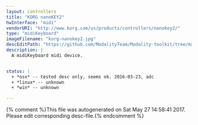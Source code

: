 ```yaml
---
layout: controllers
title: "KORG nanoKEY2"
hwInterface: "midi"
vendorURI: "http://www.korg.com/us/products/controllers/nanokey2/"
type: "midiKeyboard"
imageFilename: "korg-nanokey2.jpg"
descEditPath: "https://github.com/ModalityTeam/Modality-toolkit/tree/master/Modality/MKtlDescriptions//korg-nanokey2.desc.scd"
description: |
  A midiKeyboard midi device.


status: |
  + *osx* -- tested desc only, seems ok. 2016-03-23, adc
  + *linux* -- unknown
  + *win* -- unknown

---
```

{% comment %}This file was autogenerated on Sat May 27 14:58:41 2017. Please edit corresponding desc-file.{% endcomment %}